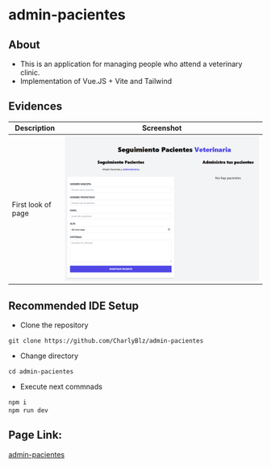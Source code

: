 # admin-pacientes

## About 
 - This is an application for managing people who attend a veterinary clinic.
 - Implementation of Vue.JS + Vite and Tailwind
## Evidences

| Description | Screenshot |
| --- | --- |
| First look of page | ![image](https://github.com/CharlyBlz/admin-pacientes/blob/9f54cfdb754bb5f763db86803c1df38509eb9130/admin-pacientes_screenshot.png)|

## Recommended IDE Setup
 - Clone the repository
```
git clone https://github.com/CharlyBlz/admin-pacientes
```
- Change directory
```
cd admin-pacientes
```
 - Execute next commnads
```
npm i
npm run dev
```
## Page Link:
[admin-pacientes](https://admin-pacientes-one.vercel.app/)
